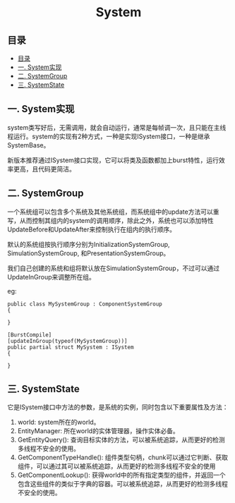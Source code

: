 <h1 align=center>System</h1>

## 目录
- [目录](#目录)
- [一. System实现](#一-system实现)
- [二. SystemGroup](#二-systemgroup)
- [三. SystemState](#三-systemstate)


## 一. System实现

system类写好后，无需调用，就会自动运行，通常是每帧调一次，且只能在主线程运行。system的实现有2种方式，一种是实现ISystem接口，一种是继承SystemBase。

新版本推荐通过ISystem接口实现，它可以将类及函数都加上burst特性，运行效率更高，且代码更简洁。
   
## 二. SystemGroup

一个系统组可以包含多个系统及其他系统组，而系统组中的update方法可以重写，从而控制其组内的system的调用顺序，除此之外，系统也可以添加特性UpdateBefore和UpdateAfter来控制执行在组内的执行顺序。

默认的系统组按执行顺序分别为InitializationSystemGroup, SimulationSystemGroup, 和PresentationSystemGroup。

我们自己创建的系统和组将默认放在SimulationSystemGroup，不过可以通过UpdateInGroup来调整所在组。

eg:
```
public class MySystemGroup : ComponentSystemGroup
{

}

[BurstCompile]
[updateInGroup(typeof(MySystemGroup))]
public partial struct MySystem : ISystem
{

}
```

## 三. SystemState

它是ISystem接口中方法的参数，是系统的实例，同时包含以下重要属性及方法：

1. world: system所在的world。
2. EntityManager: 所在world的实体管理器，操作实体必备。
3. GetEntityQuery(): 查询目标实体的方法，可以被系统追踪，从而更好的检测多线程不安全的使用。
4. GetComponentTypeHandle<T>(): 组件类型句柄，chunk可以通过它判断、获取组件，可以通过其可以被系统追踪，从而更好的检测多线程不安全的使用
5. GetComponentLookup<T>(): 获得world中的所有指定类型的组件，并返回一个包含这些组件的类似于字典的容器。可以被系统追踪，从而更好的检测多线程不安全的使用。

